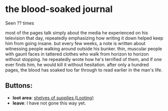 # the blood-soaked journal

Seen ?? times

most of the pages talk simply about the media he experienced on his television that day, repeatedly emphasizing how writing it down helped keep him from going insane. but every few weeks, a note is written about witnessing people walking around outside his bunker. thin, muscular people with gaunt faces in tattered clothes who walk from horizon to horizon without stopping. he repeatedly wrote how he's terrified of them, and if one ever finds him, he would kill it without hesitation. after only a hundred pages, the blood has soaked too far through to read earlier in the man's life.

## Buttons:

- **loot area**: [shelves of supplies (Looting)](shelves-of-supplies--Looting--5i87i4.md)
- **leave**: I have not gone this way yet.
